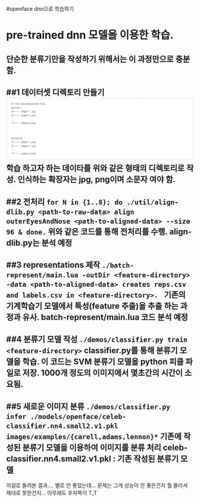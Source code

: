 #openface dnn으로 학습하기 
# pre-trained dnn 모델을 이용한 학습. 
단순한 분류기만을 작성하기 위해서는 이 과정만으로 충분함. 
---
##1 데이터셋 디렉토리 만들기 
<img src="./userimgtree.jpg">
학습 하고자 하는 데이타를 위와 같은 형태의 디렉토리로 작성. 
인식하는 확장자는 jpg, png이며 소문자 여야 함. 
---
##2 전처리
`for N in {1..8}; do ./util/align-dlib.py <path-to-raw-data> align outerEyesAndNose <path-to-aligned-data> --size 96 & done.`
위와 같은 코드를 통해 전처리를 수행. 
align-dlib.py는 분석 예정 
---
##3 representations 제작
`./batch-represent/main.lua -outDir <feature-directory> -data <path-to-aligned-data> creates reps.csv and labels.csv in <feature-directory>.
`
기존의 기계학습기 모델에서 특성(feature 추출)을 추출 하는 과정과 유사. 
batch-represent/main.lua 코드 분석 예정 
---
##4 분류기 모델 작성
`./demos/classifier.py train <feature-directory>`
classifier.py를 통해 분류기 모델을 학습. 
이 코드는 SVM 분류기 모델을 python 피클 파일로 저장. 
1000개 정도의 이미지에서 몇초간의 시간이 소요됨. 
---
##5 새로운 이미지 분류 
`./demos/classifier.py infer ./models/openface/celeb-classifier.nn4.small2.v1.pkl images/examples/{carell,adams,lennon}*`
기존에 작성된 분류기 모델을 이용하여 이미지를 분류 처리 
celeb-classifier.nn4.small2.v1.pkl : 기존 작성된 분류기 모델 
---
이걸로 돌려본 결과.... 별로 안 좋았는데... 
문제는 그게 성능이 안 좋은건지 뭘 몰라서 제대로 못한건지... 
아무래도 후자쪽이 T_T 
